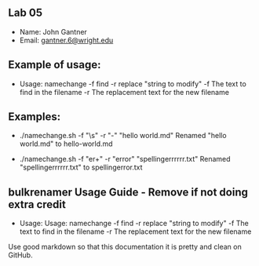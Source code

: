 ## Lab 05

- Name: John Gantner
- Email: gantner.6@wright.edu

## Example of usage:
* Usage: namechange -f find -r replace "string to modify"
 -f The text to find in the filename
 -r The replacement text for the new filename

## Examples:
* ./namechange.sh -f "\s" -r "-" "hello world.md"
Renamed "hello world.md" to hello-world.md

*  ./namechange.sh -f "er+" -r "error" "spellingerrrrrr.txt"
Renamed "spellingerrrrrr.txt" to spellingerror.txt
## bulkrenamer Usage Guide - Remove if not doing extra credit
* Usage: Usage: namechange -f find -r replace "string to modify"
 -f The text to find in the filename
 -r The replacement text for the new filename

Use good markdown so that this documentation it is pretty and clean on GitHub.
